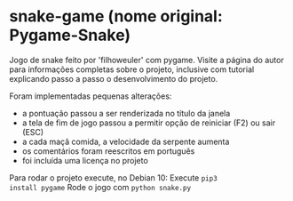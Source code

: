 # snake-game (nome original: Pygame-Snake)
Jogo de snake feito por 'filhoweuler' com pygame. Visite a página do autor para informações completas sobre o projeto, inclusive com tutorial explicando passo a passo o desenvolvimento do projeto.

Foram implementadas pequenas alterações:
 - a pontuação passou a ser renderizada no título da janela
 - a tela de fim de jogo passou a permitir opção de reiniciar (F2) ou sair (ESC)
 - a cada maçã comida, a velocidade da serpente aumenta
 - os comentários foram reescritos em português
 - foi incluída uma licença no projeto


Para rodar o projeto execute, no Debian 10:
Execute <code>pip3 install pygame</code>
Rode o jogo com <code>python snake.py</code>
